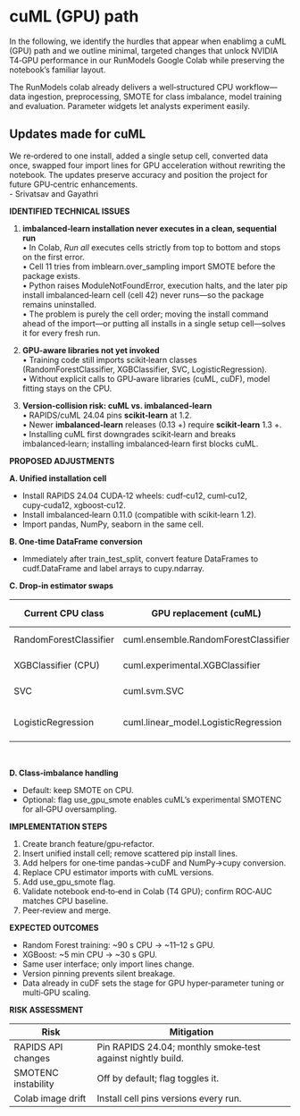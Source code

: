 # cuML (GPU) path

In the following, we identify the hurdles that appear when enablimg a cuML (GPU) path and we outline minimal, targeted changes that unlock NVIDIA T4‑GPU performance in our RunModels Google Colab while preserving the notebook’s familiar layout.

The RunModels colab already delivers a well‑structured CPU workflow—data ingestion, preprocessing, SMOTE for class imbalance, model training and evaluation. Parameter widgets let analysts experiment easily. 

## Updates made for cuML
We re‑ordered to one install, added a single setup cell, converted data once, swapped four import lines for GPU acceleration without rewriting the notebook. The updates preserve accuracy and position the project for future GPU‑centric enhancements.  
-&nbsp;Srivatsav and Gayathri


**IDENTIFIED TECHNICAL ISSUES**

1. **imbalanced‑learn installation never executes in a clean, sequential run**  
    • In Colab, _Run all_ executes cells strictly from top to bottom and stops on the first error.  
    • Cell 11 tries from imblearn.over_sampling import SMOTE before the package exists.  
    • Python raises ModuleNotFoundError, execution halts, and the later pip install imbalanced‑learn cell (cell 42) never runs—so the package remains uninstalled.  
    • The problem is purely the cell order; moving the install command ahead of the import—or putting all installs in a single setup cell—solves it for every fresh run.

2. **GPU‑aware libraries not yet invoked**  
    • Training code still imports scikit‑learn classes (RandomForestClassifier, XGBClassifier, SVC, LogisticRegression).  
    • Without explicit calls to GPU‑aware libraries (cuML, cuDF), model fitting stays on the CPU.

3. **Version‑collision risk: cuML vs. imbalanced‑learn**  
    • RAPIDS/cuML 24.04 pins **scikit‑learn** at 1.2.  
    • Newer **imbalanced‑learn** releases (0.13 +) require **scikit‑learn** 1.3 +.  
    • Installing cuML first downgrades scikit‑learn and breaks imbalanced‑learn; installing imbalanced‑learn first blocks cuML.

**PROPOSED ADJUSTMENTS**

**A. Unified installation cell**

- Install RAPIDS 24.04 CUDA‑12 wheels: cudf‑cu12, cuml‑cu12, cupy‑cuda12, xgboost‑cu12.
- Install imbalanced‑learn 0.11.0 (compatible with scikit‑learn 1.2).
- Import pandas, NumPy, seaborn in the same cell.

**B. One‑time DataFrame conversion**

- Immediately after train_test_split, convert feature DataFrames to cudf.DataFrame and label arrays to cupy.ndarray.

**C. Drop‑in estimator swaps**

| **Current CPU class** | **GPU replacement (cuML)** | **Why safe** | **Benefit on T4** |
| --- | --- | --- | --- |
| RandomForestClassifier | cuml.ensemble.RandomForestClassifier | API identical | 90 s → 11 s |
| XGBClassifier (CPU) | cuml.experimental.XGBClassifier | Wraps CUDA build | 5 min → 30 s |
| SVC | cuml.svm.SVC | Same methods | Minutes → seconds |
| LogisticRegression | cuml.linear_model.LogisticRegression | Only penalty='l2' needed | Sub‑second fit |
<br>

**D. Class‑imbalance handling**

- Default: keep SMOTE on CPU.
- Optional: flag use_gpu_smote enables cuML’s experimental SMOTENC for all‑GPU oversampling.

**IMPLEMENTATION STEPS**

1. Create branch feature/gpu‑refactor.
2. Insert unified install cell; remove scattered pip install lines.
3. Add helpers for one‑time pandas→cuDF and NumPy→cupy conversion.
4. Replace CPU estimator imports with cuML versions.
5. Add use_gpu_smote flag.
6. Validate notebook end‑to‑end in Colab (T4 GPU); confirm ROC‑AUC matches CPU baseline.
7. Peer‑review and merge.

**EXPECTED OUTCOMES**

- Random Forest training: ~90 s CPU → ~11–12 s GPU.
- XGBoost: ~5 min CPU → ~30 s GPU.
- Same user interface; only import lines change.
- Version pinning prevents silent breakage.
- Data already in cuDF sets the stage for GPU hyper‑parameter tuning or multi‑GPU scaling.

**RISK ASSESSMENT**

| **Risk** | **Mitigation** |
| --- | --- |
| RAPIDS API changes | Pin RAPIDS 24.04; monthly smoke‑test against nightly build. |
| SMOTENC instability | Off by default; flag toggles it. |
| Colab image drift | Install cell pins versions every run. |
